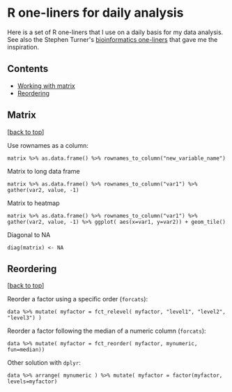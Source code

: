 # R one-liners for daily analysis

Here is a set of R one-liners that I use on a daily basis for my data analysis. See also the Stephen Turner's [bioinformatics one-liners](https://github.com/stephenturner/oneliners) that gave me the inspiration.


## Contents

- [Working with matrix](#matrix)
- [Reordering](#reordering)



## Matrix
[[back to top](#matrix)]

Use rownames as a column:

    matrix %>% as.data.frame() %>% rownames_to_column("new_variable_name")

Matrix to long data frame

    matrix %>% as.data.frame() %>% rownames_to_column("var1") %>% gather(var2, value, -1)
    
Matrix to heatmap

    matrix %>% as.data.frame() %>% rownames_to_column("var1") %>% gather(var2, value, -1) %>% ggplot( aes(x=var1, y=var2)) + geom_tile()
    
Diagonal to NA

    diag(matrix) <- NA
    



## Reordering
[[back to top](#reordering)]

Reorder a factor using a specific order (`forcats`):

    data %>% mutate( myfactor = fct_relevel( myfactor, "level1", "level2", "level3") )
    
Reorder a factor following the median of a numeric column (`forcats`):

    data %>% mutate( myfactor = fct_reorder( myfactor, mynumeric, fun=median))

Other solution with `dplyr`:

    data %>% arrange( mynumeric ) %>% mutate( myfactor = factor(myfactor, levels=myfactor)






